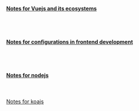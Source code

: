 <h4><a href="https://github.com/pythonxCat/blog/tree/master/vue">Notes for Vuejs and its ecosystems</a></h4>
<br><br>

<h4><a href="https://github.com/pythonxCat/blog/tree/master/configurations">Notes for configurations in frontend development</a></h4>
<br><br>

<h4><a href="https://github.com/pythonxCat/blog/tree/master/node">Notes for nodejs</a></h4>
<br><br>

</h4><a href="https://github.com/pythonxCat/blog/tree/master/koajs">Notes for koajs</a></h4>
<br><br>
